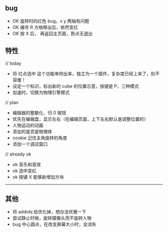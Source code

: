 ## bug

- OK 旋转时的红色 bug，x y 两轴有问题
- OK 编号 R 方格移出后，依然变红
- OK 按 X 后， 再返回主页面，原点无退出


## 特性

// today
- 将 红点选中 这个功能单拎出来，独立为一个插件，复杂度已经上来了，刻不容缓！
- 设定一个标识，标出新的 cube 的位置示意，按键是 P，三种模式
- 加速时，切换为物理引擎模式


// plan
- 编辑器的整数化、归 0 按钮
- 优先在编辑盘，显示左右（在编辑页面，上下左右默认是调整位置的）
- 人物运动的动画
- 添加的是否是物理体
- cookie 记住主角旋转的角度
- 添加一个调试窗口


// already ok
- ok 音乐和音效
- ok 选中变红
- ok 按键 X 能够新增加方块

-------

## 其他

- 将 addobj 给优化掉，想办法优雅一下
- 尝试静止时候，旋转摄像头而不旋转人物
- bug 中心圆点，在改变屏幕大小时，会消失